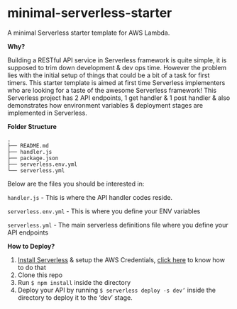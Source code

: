 
# minimal-serverless-starter
A minimal Serverless starter template for AWS Lambda. 

**Why?**

Building a RESTful API service in Serverless framework is quite simple, it is supposed to trim down development & dev ops time. However the problem lies with the initial setup of things that could be a bit of a task for first timers. This starter template is aimed at first time Serverless implementers who are looking for a taste of the awesome Serverless framework! This Serverless project has 2 API endpoints, 1 get handler & 1 post handler & also demonstrates how environment variables & deployment stages are implemented in Serverless.

**Folder Structure**
```
.
├── README.md
├── handler.js
├── package.json
├── serverless.env.yml
└── serverless.yml
```
Below are the files you should be interested in:

``handler.js`` - This is where the API handler codes reside.

``serverless.env.yml`` - This is where you define your ENV variables

``serverless.yml`` - The main serverless definitions file where you define your API endpoints

**How to Deploy?**

1.  [Install Serverless](https://serverless.com/framework/docs/providers/aws/guide/installation/) & setup the AWS Credentials, [click here](https://serverless.com/framework/docs/providers/aws/guide/credentials/) to know how to do that
2.  Clone this repo
3.  Run ``$ npm install`` inside the directory
4.  Deploy your API by running ``$ serverless deploy -s dev’`` inside the directory to deploy it to the ‘dev’ stage.

